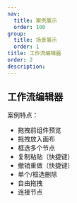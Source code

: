 ```yaml
---
nav:
  title: 案例展示
  order: 100
group:
  title: 场景展示
  order: 1
title: 工作流编辑器
order: 2
description:
---
```


## 工作流编辑器

案例特点：

- 拖拽前组件预览
- 拖拽放入画布
- 框选多个节点
- 复制粘贴（快捷键）
- 撤销重做（快捷键）
- 单个/框选删除
- 自由拖拽
- 连接节点

<code src='./demos/workflow/index.tsx'></code>
